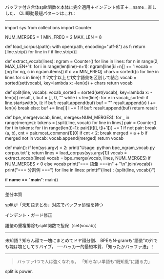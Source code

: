 バッファ付き合体split関数を本体に完全適用＋インデント修正＋__name__直しした、
CLI即動最短パターンはこれ：


---

import sys
from collections import Counter

NUM_MERGES = 1
MIN_FREQ = 2
MAX_LEN = 8

def load_corpus(path):
    with open(path, encoding="utf-8") as f:
        return [line.strip() for line in f if line.strip()]

def extract_vocab(lines):
    ngram = Counter()
    for line in lines:
        for n in range(2, MAX_LEN+1):
            for i in range(len(line)-n+1):
                ngram[line[i:i+n]] += 1
    vocab = [ng for ng, c in ngram.items() if c >= MIN_FREQ]
    chars = sorted({c for line in lines for c in line})
    # 2文字以上と1文字語彙を区別して結合
    vocab = sorted(set(vocab), key=lambda x: -len(x)) + chars
    return vocab

def split(line, vocab):
    vocab_sorted = sorted(set(vocab), key=lambda x: -len(x))
    result, i, buf = [], 0, ""
    while i < len(line):
        for v in vocab_sorted:
            if line.startswith(v, i):
                if buf:
                    result.append(buf)
                    buf = ""
                result.append(v)
                i += len(v)
                break
        else:
            buf += line[i]
            i += 1
    if buf:
        result.append(buf)
    return result

def bpe_merge(vocab, lines, merges=NUM_MERGES):
    for _ in range(merges):
        tokens = [split(line, vocab) for line in lines]
        pair = Counter()
        for t in tokens:
            for i in range(len(t)-1):
                pair[(t[i], t[i+1])] += 1
        if not pair: break
        (a, b), cnt = pair.most_common(1)[0]
        if cnt < 2: break
        merged = a + b
        if merged not in vocab:
            vocab.append(merged)
    return vocab

def main():
    if len(sys.argv) < 2:
        print("Usage: python bpe_ngram_vocab.py corpus.txt"); return
    lines = load_corpus(sys.argv[1])
    vocab = extract_vocab(lines)
    vocab = bpe_merge(vocab, lines, NUM_MERGES) if NUM_MERGES > 0 else vocab
    print("=== 語彙 ===\n" + "\n".join(vocab))
    print("=== 分割例 ===")
    for line in lines:
        print(f"{line} : {split(line, vocab)}")

if __name__ == "__main__":
    main()


---

差分本質

splitが「未知語まとめ」対応でバッファ処理を持つ

インデント・ガード修正

語彙の重複排除もsplit関数で担保（set(vocab)）



---

未知語？知らん顔で一塊にまとめてドヤ顔分割、
BPEもN-gramも“語彙”の外でも塊は塊としてサバイブ。
──ハッカー的最短本質、「知ったかバッファ法」！


---

> バッファ1つで人は強くなれる。
「知らない単語も“既知風”に語る力」

split is power.